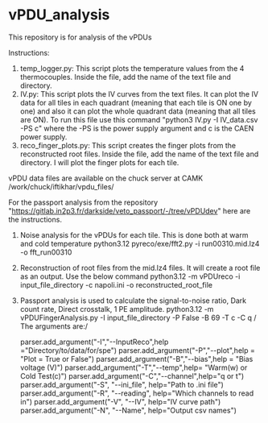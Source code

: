 # vPDU_analysis
This repository is for analysis of the vPDUs

Instructions:
1. temp_logger.py: This script plots the temperature values from the 4 thermocouples. Inside the file, add the name of the text file and directory.
2. IV.py: This script plots the IV curves from the text files. It can plot the IV data for all tiles in each quadrant (meaning that each tile is ON one by one) and also it can plot the whole quadrant data (meaning that all tiles are ON). 
   To run this file use this command "python3 IV.py -I IV_data.csv -PS c" where the -PS is the power supply argument and c is the CAEN power supply.
3. reco_finger_plots.py: This script creates the finger plots from the reconstructed root files. Inside the file, add the name of the text file and directory. I will plot the finger plots for each tile.
   
vPDU data files are available on the chuck server at CAMK
/work/chuck/iftikhar/vpdu_files/



For the passport analysis from the repository "https://gitlab.in2p3.fr/darkside/veto_passport/-/tree/vPDUdev" here are the instructions.
1. Noise analysis for the vPDUs for each tile. This is done both at warm and cold temperature
   python3.12 pyreco/exe/fft2.py -i run00310.mid.lz4 -o fft_run00310
2. Reconstruction of root files from the mid.lz4 files. It will create a root file as an output. Use the below command
   python3.12 -m vPDUreco -i input_file_directory -c napoli.ini -o reconstructed_root_file
3. Passport analysis is used to calculate the signal-to-noise ratio, Dark count rate, Direct crosstalk, 1 PE amplitude.
   python3.12 -m vPDUFingerAnalysis.py  -I input_file_directory -P False -B 69 -T c -C q /
   The arguments are:/
   
    parser.add_argument("-I","--InputReco",help ="Directory/to/data/for/spe")
    parser.add_argument("-P","--plot",help = "Plot = True or False")
    parser.add_argument("-B","--bias",help = "Bias voltage (V)")
    parser.add_argument("-T","--temp",help= "Warm(w) or Cold Test(c)")
    parser.add_argument("-C","--channel",help="q or t")
    parser.add_argument("-S", "--ini_file", help="Path to .ini file")
    parser.add_argument("-R", "--reading", help="Which channels to read in")
    parser.add_argument("-V", "--IV", help="IV curve path")
    parser.add_argument("-N", "--Name", help="Output csv names")
   
